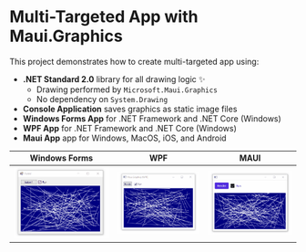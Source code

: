 # Multi-Targeted App with Maui.Graphics

This project demonstrates how to create multi-targeted app using:
* **.NET Standard 2.0** library for all drawing logic ✨
  * Drawing performed by `Microsoft.Maui.Graphics`
  * No dependency on `System.Drawing`
* **Console Application** saves graphics as static image files
* **Windows Forms App** for .NET Framework and .NET Core (Windows)
* **WPF App** for .NET Framework and .NET Core (Windows)
* **Maui App** app for Windows, MacOS, iOS, and Android

Windows Forms | WPF | MAUI
---|---|---
![](screenshot-winforms.gif) | ![](screenshot-wpf.gif) | ![](screenshot-maui.gif)